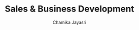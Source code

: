 ---
is_programmatic_layout_5: true
draft: false
title: Sales & Business Development
snippet: Sales & Business Development
image:
  src: /images/pseo/best-work-management-tools-for-sales-&-business-development.jpg
  alt: sales & business development, task management, resource management, productivity
publishDate: 2024-12-22
category: ""
author: Chamika Jayasri
tags:
  - sales&businessdevelopment
  - Tips
  - Open-Source
  - Team
content_01: |
    The Sales & Business Development industry is highly competitive, where teams must navigate complex client relationships and rapidly changing market conditions to drive revenue growth. Effective task management tools are vital for success in this industry, as they help streamline workflows, prioritize leads, and ensure timely follow-ups, ultimately maximizing conversion rates and fostering strong client connections.',
content_02: |
    Sales teams benefit from Worklenz's ability to streamline deal tracking, optimize resource allocation, and improve team collaboration.
description: Discover the best work management tools for sales & business development including WorkLenz, designed for your specific needs.
related: [best-work-management-tools-for-marketing, best-work-management-tools-for-retail, best-work-management-tools-for-e-commerce, best-work-management-tools-for-business-intelligence]
---